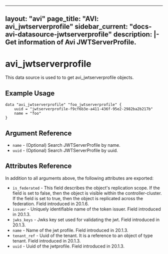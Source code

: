 <!--
    Copyright 2021 VMware, Inc.
    SPDX-License-Identifier: Mozilla Public License 2.0
-->
---
layout: "avi"
page_title: "AVI: avi_jwtserverprofile"
sidebar_current: "docs-avi-datasource-jwtserverprofile"
description: |-
  Get information of Avi JWTServerProfile.
---

# avi_jwtserverprofile

This data source is used to to get avi_jwtserverprofile objects.

## Example Usage

```hcl
data "avi_jwtserverprofile" "foo_jwtserverprofile" {
    uuid = "jwtserverprofile-f9cf6b3e-a411-436f-95e2-2982ba2b217b"
    name = "foo"
}
```

## Argument Reference

* `name` - (Optional) Search JWTServerProfile by name.
* `uuid` - (Optional) Search JWTServerProfile by uuid.

## Attributes Reference

In addition to all arguments above, the following attributes are exported:

* `is_federated` - This field describes the object's replication scope. If the field is set to false, then the object is visible within the controller-cluster. If the field is set to true, then the object is replicated across the federation. Field introduced in 20.1.6.
* `issuer` - Uniquely identifiable name of the token issuer. Field introduced in 20.1.3.
* `jwks_keys` - Jwks key set used for validating the jwt. Field introduced in 20.1.3.
* `name` - Name of the jwt profile. Field introduced in 20.1.3.
* `tenant_ref` - Uuid of the tenant. It is a reference to an object of type tenant. Field introduced in 20.1.3.
* `uuid` - Uuid of the jwtprofile. Field introduced in 20.1.3.

